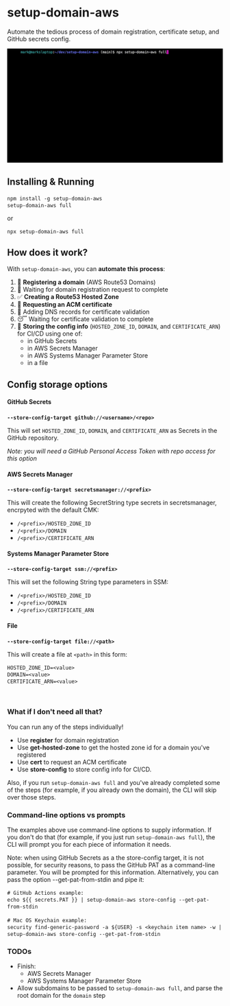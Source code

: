 # setup-domain-aws

Automate the tedious process of domain registration, certificate setup, and GitHub secrets config.

![](demo.gif) 

## Installing & Running

    npm install -g setup-domain-aws
    setup-domain-aws full

or

    npx setup-domain-aws full

## How does it work?

With `setup-domain-aws`, you can **automate this process**:

  1. 🔗 **Registering a domain** (AWS Route53 Domains)
  2. 🥱 Waiting for domain registration request to complete
  3. ✅ **Creating a Route53 Hosted Zone**
  4. 🔐 **Requesting an ACM certificate**
  5. 📜 Adding DNS records for certificate validation
  6. 😴 Waiting for certificate validation to complete
  7. 🤫 **Storing the config info** (`HOSTED_ZONE_ID`, `DOMAIN`, and `CERTIFICATE_ARN`) for CI/CD using one of:
      - in GitHub Secrets
      - in AWS Secrets Manager
      - in AWS Systems Manager Parameter Store
      - in a file
&nbsp;
## Config storage options

#### GitHub Secrets
**`--store-config-target github://<username>/<repo>`**

This will set `HOSTED_ZONE_ID`, `DOMAIN`, and `CERTIFICATE_ARN` as Secrets in the GitHub repository.

*Note: you will need a GitHub Personal Access Token with repo access for this option*

#### AWS Secrets Manager
**`--store-config-target secretsmanager://<prefix>`**

This will create the following SecretString type secrets in secretsmanager, encrpyted with the default CMK:
  - `/<prefix>/HOSTED_ZONE_ID`
  - `/<prefix>/DOMAIN`
  - `/<prefix>/CERTIFICATE_ARN`

#### Systems Manager Parameter Store
**`--store-config-target ssm://<prefix>`**

This will set the following String type parameters in SSM:
  - `/<prefix>/HOSTED_ZONE_ID`
  - `/<prefix>/DOMAIN`
  - `/<prefix>/CERTIFICATE_ARN`

#### File
**`--store-config-target file://<path>`**

This will create a file at `<path>` in this form:
```
HOSTED_ZONE_ID=<value>
DOMAIN=<value>
CERTIFICATE_ARN=<value>
```
&nbsp;
### What if I don't need all that?

You can run any of the steps individually!

  - Use **register** for domain registration
  - Use **get-hosted-zone** to get the hosted zone id for a domain you've registered
  - Use **cert** to request an ACM certificate
  - Use **store-config** to store config info for CI/CD.

Also, if you run `setup-domain-aws full` and you've already completed some of the steps (for example, if you already own the domain), the CLI will skip over those steps.

### Command-line options vs prompts

The examples above use command-line options to supply information. If you don't do that (for example, if you just run `setup-domain-aws full`), the CLI will prompt you for each piece of information it needs.

Note: when using GitHub Secrets as a the store-config target, it is not possible, for security reasons, to pass the GitHub PAT as a command-line parameter. You will be prompted for this information. Alternatively, you can pass the option --get-pat-from-stdin and pipe it:

    # GitHub Actions example:
    echo ${{ secrets.PAT }} | setup-domain-aws store-config --get-pat-from-stdin

    # Mac OS Keychain example:
    security find-generic-password -a ${USER} -s <keychain item name> -w | setup-domain-aws store-config --get-pat-from-stdin


### TODOs

 - Finish:
   - AWS Secrets Manager
   - AWS Systems Manager Parameter Store
 - Allow subdomains to be passed to `setup-domain-aws full`, and parse the root domain for the `domain` step
